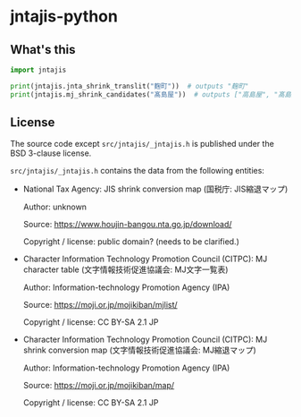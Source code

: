 # jntajis-python

## What's this

```python
import jntajis

print(jntajis.jnta_shrink_translit("麴町"))  # outputs "麹町"
print(jntajis.mj_shrink_candidates("髙島屋"))  # outputs ["高島屋", "髙島屋"]
```

## License

The source code except `src/jntajis/_jntajis.h` is published under the BSD 3-clause license.

`src/jntajis/_jntajis.h` contains the data from the following entities:

* National Tax Agency: JIS shrink conversion map (国税庁: JIS縮退マップ)

  Author: unknown

  Source: https://www.houjin-bangou.nta.go.jp/download/

  Copyright / license: public domain? (needs to be clarified.)

* Character Information Technology Promotion Council (CITPC): MJ character table (文字情報技術促進協議会: MJ文字一覧表) 

  Author: Information-technology Promotion Agency (IPA)

  Source: https://moji.or.jp/mojikiban/mjlist/

  Copyright / license: CC BY-SA 2.1 JP

* Character Information Technology Promotion Council (CITPC): MJ shrink conversion map (文字情報技術促進協議会: MJ縮退マップ) 

  Author: Information-technology Promotion Agency (IPA)

  Source: https://moji.or.jp/mojikiban/map/ 

  Copyright / license: CC BY-SA 2.1 JP
